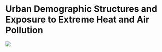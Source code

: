 # Urban Demographic Structures and Exposure to Extreme Heat and Air Pollution

![](https://github.com/ZimmerMaps/UrbanDemographicVariability/blob/main/agu_merged.gif)
